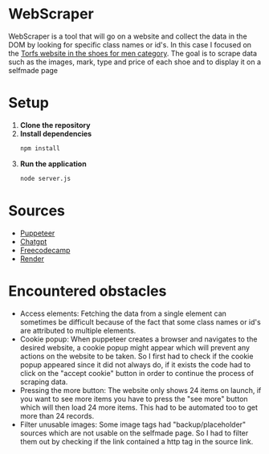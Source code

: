 # WebScraper
WebScraper is a tool that will go on a website and collect the data in the DOM by looking for specific class names or id's.
In this case I focused on the [Torfs website in the shoes for men category](https://www.torfs.be/nl/heren/schoenen/). 
The goal is to scrape data such as the images, mark, type and price of each shoe and to display it on a selfmade page

# Setup
1. **Clone the repository**
2. **Install dependencies**
   ```sh
   npm install
   ```
3. **Run the application**
   ```sh
   node server.js
   ```

# Sources

- [Puppeteer](https://pptr.dev/)
- [Chatgpt](https://chatgpt.com/share/66fbef1d-69f4-8007-863a-5cd45edb54c2)
- [Freecodecamp](https://www.freecodecamp.org/news/web-scraping-in-javascript-with-puppeteer/)
- [Render](https://dashboard.render.com/)

# Encountered obstacles

- Access elements:
Fetching the data from a single element can sometimes be difficult because of the fact that some class names or id's are attributed to multiple elements.
- Cookie popup:
When puppeteer creates a browser and navigates to the desired website, a cookie popup might appear which will prevent any actions on the website to be taken. So I first had to check if the cookie popup appeared since it did not always do, if it exists the code had to click on the "accept cookie" button in order to continue the process of scraping data.
- Pressing the more button:
The website only shows 24 items on launch, if you want to see more items you have to press the "see more" button which will then load 24 more items. This had to be automated too to get more than 24 records.
- Filter unusable images:
Some image tags had "backup/placeholder" sources which are not usable on the selfmade page. So I had to filter them out by checking if the link contained a http tag in the source link.

